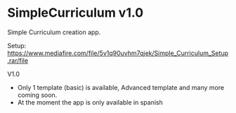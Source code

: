 # SimpleCurriculum v1.0
Simple Curriculum creation app.

Setup:
https://www.mediafire.com/file/5v1q90uvhm7qjek/Simple_Curriculum_Setup.rar/file

V1.0 
- Only 1 template (basic) is available, Advanced template and many more coming soon.
- At the moment the app is only available in spanish
